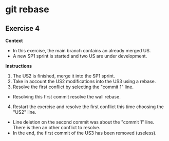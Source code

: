 # git rebase

## Exercise 4

**Context**
- In this exercise, the main branch contains an already merged US.
- A new SP1 sprint is started and two US are under development.

**Instructions**
1. The US2 is finished, merge it into the SP1 sprint.
2. Take in account the US2 modifications into the US3 using a rebase.
3. Resolve the first conflict by selecting the "commit 1" line.
  - Resolving this first commit resolve the wall rebase.
4. Restart the exercise and resolve the first conflict this time choosing the "US2" line.
  - Line deletion on the second commit was about the "commit 1" line. There is then an other conflict to resolve.
  - In the end, the first commit of the US3 has been removed (useless).
